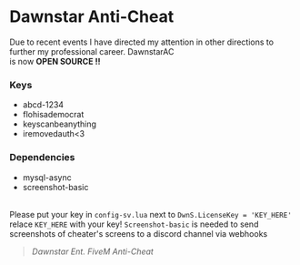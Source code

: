 # Dawnstar Anti-Cheat
Due to recent events I have directed my attention in other directions to further my professional career. DawnstarAC<br>
is now **OPEN SOURCE !!**
### Keys
- abcd-1234
- flohisademocrat
- keyscanbeanything
- iremovedauth<3
  
### Dependencies
- mysql-async
- screenshot-basic

<br>Please put your key in `config-sv.lua` next to `DwnS.LicenseKey = 'KEY_HERE'` relace `KEY_HERE` with your key!
`Screenshot-basic` is needed to send screenshots of cheater's screens to a discord channel via webhooks

> *Dawnstar Ent. FiveM Anti-Cheat*
